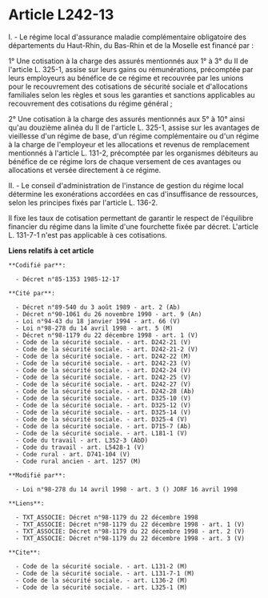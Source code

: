 # Article L242-13

I. - Le régime local d'assurance maladie complémentaire obligatoire des départements du Haut-Rhin, du Bas-Rhin et de la
Moselle est financé par :

1° Une cotisation à la charge des assurés mentionnés aux 1° à 3° du II de l'article L. 325-1, assise sur leurs gains ou
rémunérations, précomptée par leurs employeurs au bénéfice de ce régime et recouvrée par les unions pour le recouvrement des
cotisations de sécurité sociale et d'allocations familiales selon les règles et sous les garanties et sanctions applicables
au recouvrement des cotisations du régime général ;

2° Une cotisation à la charge des assurés mentionnés aux 5° à 10° ainsi qu'au douzième alinéa du II de l'article L. 325-1,
assise sur les avantages de vieillesse d'un régime de base, d'un régime complémentaire ou d'un régime à la charge de
l'employeur et les allocations et revenus de remplacement mentionnés à l'article L. 131-2, précomptée par les organismes
débiteurs au bénéfice de ce régime lors de chaque versement de ces avantages ou allocations et versée directement à ce
régime.

II. - Le conseil d'administration de l'instance de gestion du régime local détermine les exonérations accordées en cas
d'insuffisance de ressources, selon les principes fixés par l'article L. 136-2.

Il fixe les taux de cotisation permettant de garantir le respect de l'équilibre financier du régime dans la limite d'une
fourchette fixée par décret. L'article L. 131-7-1 n'est pas applicable à ces cotisations.

**Liens relatifs à cet article**

	**Codifié par**:

	  - Décret n°85-1353 1985-12-17

	**Cité par**:

	  - Décret n°89-540 du 3 août 1989 - art. 2 (Ab)
	  - Décret n°90-1061 du 26 novembre 1990 - art. 9 (An)
	  - Loi n°94-43 du 18 janvier 1994 - art. 66 (V)
	  - Loi n°98-278 du 14 avril 1998 - art. 5 (M)
	  - Décret n°98-1179 du 22 décembre 1998 - art. 1 (V)
	  - Code de la sécurité sociale. - art. D242-21 (V)
	  - Code de la sécurité sociale. - art. D242-21-2 (V)
	  - Code de la sécurité sociale. - art. D242-22 (M)
	  - Code de la sécurité sociale. - art. D242-23 (V)
	  - Code de la sécurité sociale. - art. D242-24 (V)
	  - Code de la sécurité sociale. - art. D242-25 (V)
	  - Code de la sécurité sociale. - art. D242-27 (V)
	  - Code de la sécurité sociale. - art. D242-28 (Ab)
	  - Code de la sécurité sociale. - art. D325-10 (V)
	  - Code de la sécurité sociale. - art. D325-12 (V)
	  - Code de la sécurité sociale. - art. D325-14 (V)
	  - Code de la sécurité sociale. - art. D325-4 (V)
	  - Code de la sécurité sociale. - art. D715-7 (Ab)
	  - Code de la sécurité sociale. - art. L181-1 (V)
	  - Code du travail - art. L352-3 (AbD)
	  - Code du travail - art. L5428-1 (V)
	  - Code rural - art. D741-104 (V)
	  - Code rural ancien - art. 1257 (M)

	**Modifié par**:

	  - Loi n°98-278 du 14 avril 1998 - art. 3 () JORF 16 avril 1998

	**Liens**:

	  - TXT_ASSOCIE: Décret n°98-1179 du 22 décembre 1998
	  - TXT_ASSOCIE: Décret n°98-1179 du 22 décembre 1998 - art. 1 (V)
	  - TXT_ASSOCIE: Décret n°98-1179 du 22 décembre 1998 - art. 2 (V)
	  - TXT_ASSOCIE: Décret n°98-1179 du 22 décembre 1998 - art. 3 (V)

	**Cite**:

	  - Code de la sécurité sociale. - art. L131-2 (M)
	  - Code de la sécurité sociale. - art. L131-7-1 (M)
	  - Code de la sécurité sociale. - art. L136-2 (M)
	  - Code de la sécurité sociale. - art. L325-1 (M)
